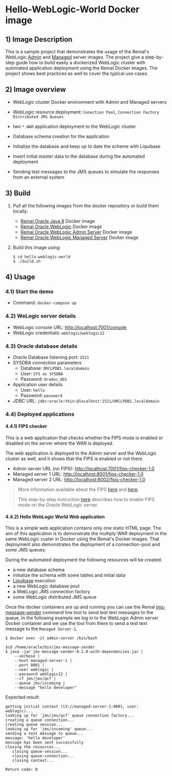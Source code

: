 # Hello-WebLogic-World Docker image

## 1) Image Description
This is a sample project that demonstrates the usage of the Remal's WebLogic [Admin](../oracle-weblogic-12.2.1.4-admin-server) and [Managed](../oracle-weblogic-12.2.1.4-managed-server) server images.
The project give a step-by-step guide how to build easily a dockerized WebLogic cluster with automated application deployment using the Remal Docker images.
The project shows best practices as well to cover the typical use cases.

## 2) Image overview
* WebLogic cluster Docker environment with Admin and Managed servers


* WebLogic resource deployment: `Conection Pool`, `Connection Factory` `Distributed JMS Queues`


* two `*.WAR` application deployment to the WebLogic cluster


* Database schema creation for the application


* Initialize the database and keep up to date the scheme with Liquibase


* Insert initial master data to the database during the automated deployment


* Sending test messages to the JMS queues to simulate the responses from an external system

## 3) Build
1) Pull all the following images from the docker repository or build them locally:
    * [Remal Oracle Java 8](../oracle-java-8) Docker image
    * [Remal Oracle WebLogic](../oracle-weblogic-12.2.1.4) Docker image
    * [Remal Oracle WebLogic Admin Server](../oracle-weblogic-12.2.1.4-admin-server) Docker image
    * [Remal Oracle WebLogic Managed Server](../oracle-weblogic-12.2.1.4-managed-server) Docker image

2) Build this image using:
    ```
    $ cd hello-weblogic-world
    $ ./build.sh
    ```

## 4) Usage
### 4.1) Start the demo
* Command: `docker-compose up`

### 4.2) WeLogic server details
* WebLogic console URL: [http://localhost:7001/console](http://localhost:7001/console)
* WebLogic credentials: `weblogic`/`weblogic12`

### 4.3) Oracle database details
* Oracle Database listening port: `1521`
* SYSDBA connection parameters
    * Database: `ORCLPDB1.localdomain`
    * User: `SYS as SYSDBA`
    * Password: `Oradoc_db1`
* Application user details
  * User: `hello`
  * Password: `password`
* JDBC URL: `jdbc:oracle:thin:@localhost:1521/ORCLPDB1.localdomain`

### 4.4) Deployed applications
#### 4.4.1) FIPS checker
This is a web application that checks whether the FIPS mode is enabled or disabled on the server where the WAR is deployed.

The web application is deployed to the Admin server and the WebLogic cluster as well, and it shows that the FIPS is enabled or not there.
* Admin server URL (no FIPS): [http://localhost:7001/fips-checker-1.0](http://localhost:7001/fips-checker-1.0)
* Managed server 1 URL: [http://localhost:8001/fips-checker-1.0](http://localhost:8001/fips-checker-1.0)
* Managed server 2 URL: [http://localhost:8002/fips-checker-1.0](http://localhost:8002/fips-checker-1.0)

>More information available about the FIPS [here](https://www.wolfssl.com/license/fips) and [here](https://en.wikipedia.org/wiki/FIPS_140-2).
>
>This step-by-step instruction [here](https://docs.oracle.com/middleware/1213/wls/SECMG/fips.htm#SECMG768) describes how to enable FIPS mode on the Oracle WebLogic server.

#### 4.4.2) Hello WebLogic World Web application
This is a simple web application contains only one static HTML page.
The aim of this application is to demonstrate the multiply WAR deployment in the same WebLogic custer in Docker using the Remal's Docker images.
That deployment also demonstrates the deployment of a connection-pool and some JMS queues.

During the automated deployment the following resources will be created:
  * a new database schema
  * initialize the schema with some tables and initial data
  * [Liquibase](https://www.liquibase.org) execution
  * a new WebLogic database pool
  * a WebLogic JMS connection factory
  * some WebLogic distributed JMS queue

Once the docker containers are up and running you can use the Remal [jms-message-sender](https://github.com/zappee/jms-message-sender) command line tool to send test text messages to the queue.
In the following example we log in to the WebLogic Admin server Docker container and we use the tool from there to send a test text message to the `Managed Server-1`.
```
$ docker exec -it admin-server /bin/bash

$cd /home/oracle/bin/jms-message-sender
$ java -jar jms-message-sender-0.2.0-with-dependencies.jar |
    --verbose |
    --host managed-server-1 |
    --port 8001 |
    --user weblogic |
    --password weblogic12 |
    --cf jms/jms/qcf |
    --queue jms/incoming |
    --message "hello developer"
```

Expected result:
```
getting initial context (t3://managed-server-1:8001, user: weblogic)...
looking up for 'jms/jms/qcf' queue connection factory...
creating a queue connection...
creating queue session...
looking up for 'jms/incoming' queue...
sending a text message to queue...
message: 'hello developer'
message has been sent successfully
closing the resources...
   closing queue-session...
   closing queue-connection...
   closing context...

Return code: 0
```

